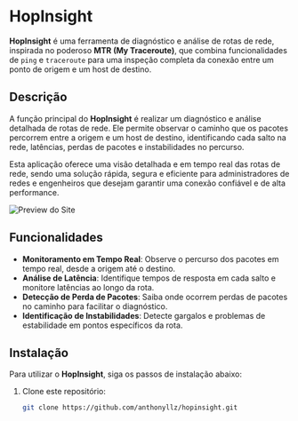 # HopInsight

**HopInsight** é uma ferramenta de diagnóstico e análise de rotas de rede, inspirada no poderoso **MTR (My Traceroute)**, que combina funcionalidades de `ping` e `traceroute` para uma inspeção completa da conexão entre um ponto de origem e um host de destino.

## Descrição

A função principal do **HopInsight** é realizar um diagnóstico e análise detalhada de rotas de rede. Ele permite observar o caminho que os pacotes percorrem entre a origem e um host de destino, identificando cada salto na rede, latências, perdas de pacotes e instabilidades no percurso.

Esta aplicação oferece uma visão detalhada e em tempo real das rotas de rede, sendo uma solução rápida, segura e eficiente para administradores de redes e engenheiros que desejam garantir uma conexão confiável e de alta performance.

![Preview do Site](img/preview.gif)

## Funcionalidades

- **Monitoramento em Tempo Real**: Observe o percurso dos pacotes em tempo real, desde a origem até o destino.
- **Análise de Latência**: Identifique tempos de resposta em cada salto e monitore latências ao longo da rota.
- **Detecção de Perda de Pacotes**: Saiba onde ocorrem perdas de pacotes no caminho para facilitar o diagnóstico.
- **Identificação de Instabilidades**: Detecte gargalos e problemas de estabilidade em pontos específicos da rota.

## Instalação

Para utilizar o **HopInsight**, siga os passos de instalação abaixo:

1. Clone este repositório:
   ```bash
   git clone https://github.com/anthonyllz/hopinsight.git
